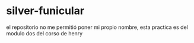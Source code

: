 # silver-funicular
el repositorio no me permitió poner mi propio nombre, esta practica es del modulo dos del corso de henry
